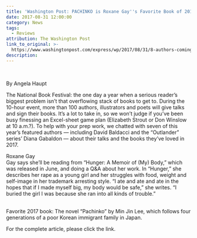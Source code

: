 ```yaml
---
title: 'Washington Post: PACHINKO is Roxane Gay''s Favorite Book of 2017'
date: 2017-08-31 12:00:00
category: News
tags:
  - Reviews
attribution: The Washington Post
link_to_original: >-
  https://www.washingtonpost.com/express/wp/2017/08/31/8-authors-coming-to-the-national-book-festival-tell-us-the-best-thing-they-read-this-year/?utm_term=.45f163b965bc
description:
---
```



&nbsp;

By Angela Haupt

The National Book Festival: the one day a year when a serious reader’s biggest problem isn’t that overflowing stack of books to get to. During the 10-hour event, more than 100 authors, illustrators and poets will give talks and sign their books. It’s a lot to take in, so we won’t judge if you’ve been busy finessing an Excel-sheet game plan (Elizabeth Strout or Don Winslow at 10 a.m.?). To help with your prep work, we chatted with seven of this year’s featured authors — including David Baldacci and the “Outlander” series’ Diana Gabaldon — about their talks and the books they’ve loved in 2017.

Roxane Gay
<br>Gay says she’ll be reading from “Hunger: A Memoir of (My) Body,” which was released in June, and doing a Q&A about her work. In “Hunger,” she describes her rape as a young girl and her struggles with food, weight and self-image in her trademark arresting style. “I ate and ate and ate in the hopes that if I made myself big, my body would be safe,” she writes. “I buried the girl I was because she ran into all kinds of trouble.”

<br>Favorite 2017 book: The novel “Pachinko” by Min Jin Lee, which follows four generations of a poor Korean immigrant family in Japan.

For the complete article, please click the link.